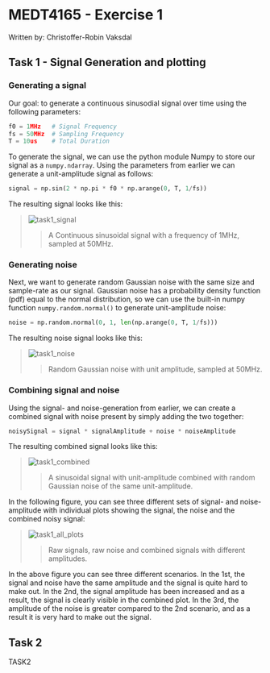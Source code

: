 # MEDT4165 - Exercise 1

Written by: Christoffer-Robin Vaksdal

## Task 1 - Signal Generation and plotting

### Generating a signal

Our goal: to generate a continuous sinusodial signal over time using the following
parameters:

```python
f0 = 1MHz   # Signal Frequency
fs = 50MHz  # Sampling Frequency
T = 10us    # Total Duration
```

To generate the signal, we can use the python module Numpy to store our signal
as a `numpy.ndarray`. Using the parameters from earlier we can generate a
unit-amplitude signal as follows:

```python
signal = np.sin(2 * np.pi * f0 * np.arange(0, T, 1/fs))
```

The resulting signal looks like this:
> ![task1_signal](task1_signal.png)
>> A Continuous sinusoidal signal with a frequency of 1MHz, sampled at 50MHz.

### Generating noise

Next, we want to generate random Gaussian noise with the same size and
sample-rate as our signal. Gaussian noise has a probability density function
(pdf) equal to the normal distribution, so we can use the built-in numpy
function `numpy.random.normal()` to generate unit-amplitude noise:

```python
noise = np.random.normal(0, 1, len(np.arange(0, T, 1/fs)))
```

The resulting noise signal looks like this:
> ![task1_noise](task1_noise.png)
>> Random Gaussian noise with unit amplitude, sampled at 50MHz.

### Combining signal and noise

Using the signal- and noise-generation from earlier, we can create a combined
signal with noise present by simply adding the two together:

```python
noisySignal = signal * signalAmplitude + noise * noiseAmplitude
```

The resulting combined signal looks like this:
> ![task1_combined](task1_combined.png)
>> A sinusoidal signal with unit-amplitude combined with random Gaussian noise
>> of the same unit-amplitude.

In the following figure, you can see three different sets of signal- and
noise-amplitude with individual plots showing the signal, the noise and the
combined noisy signal:
> ![task1_all_plots](task1_all_plots.png)
>> Raw signals, raw noise and combined signals with different amplitudes.

In the above figure you can see three different scenarios. In the 1st, the
signal and noise have the same amplitude and the signal is quite hard to make
out. In the 2nd, the signal amplitude has been increased and as a result, the
signal is clearly visible in the combined plot. In the 3rd, the amplitude of the
noise is greater compared to the 2nd scenario, and as a result it is very hard
to make out the signal.

## Task 2

TASK2
